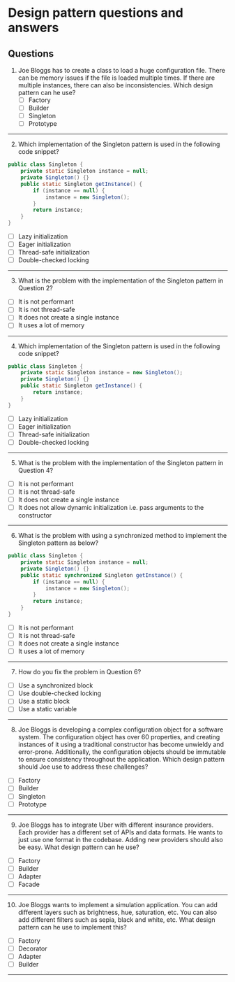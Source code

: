 # Design pattern questions and answers

## Questions

1. Joe Bloggs has to create a class to load a huge configuration file. There can be memory issues if the file is loaded multiple times. If there are multiple instances, there can also be inconsistencies. Which design pattern can he use?
    - [ ] Factory
    - [ ] Builder
    - [ ] Singleton
    - [ ] Prototype
---

2. Which implementation of the Singleton pattern is used in the following code snippet?

```java
public class Singleton {
    private static Singleton instance = null;
    private Singleton() {}
    public static Singleton getInstance() {
        if (instance == null) {
            instance = new Singleton();
        }
        return instance;
    }
}
```
 - [ ] Lazy initialization
 - [ ] Eager initialization
 - [ ] Thread-safe initialization
 - [ ] Double-checked locking
---
3. What is the problem with the implementation of the Singleton pattern in Question 2?

 - [ ] It is not performant
 - [ ] It is not thread-safe
 - [ ] It does not create a single instance
 - [ ] It uses a lot of memory

----
4. Which implementation of the Singleton pattern is used in the following code snippet?
```java
public class Singleton {
    private static Singleton instance = new Singleton();
    private Singleton() {}
    public static Singleton getInstance() {
        return instance;
    }
}
```

 - [ ] Lazy initialization
 - [ ] Eager initialization
 - [ ] Thread-safe initialization
 - [ ] Double-checked locking
---
5. What is the problem with the implementation of the Singleton pattern in Question 4?

 - [ ] It is not performant
 - [ ] It is not thread-safe
 - [ ] It does not create a single instance
 - [ ] It does not allow dynamic initialization i.e. pass arguments to the constructor

---
6. What is the problem with using a synchronized method to implement the Singleton pattern as below?


```java
public class Singleton {
    private static Singleton instance = null;
    private Singleton() {}
    public static synchronized Singleton getInstance() {
        if (instance == null) {
            instance = new Singleton();
        }
        return instance;
    }
}
```
 - [ ] It is not performant
 - [ ] It is not thread-safe
 - [ ] It does not create a single instance
 - [ ] It uses a lot of memory

---
7. How do you fix the problem in Question 6?

 - [ ] Use a synchronized block
 - [ ] Use double-checked locking
 - [ ] Use a static block
 - [ ] Use a static variable
---
8.  Joe Bloggs is developing a complex configuration object for a software system. The configuration object has over 60 properties, and creating instances of it using a traditional constructor has become unwieldy and error-prone. Additionally, the configuration objects should be immutable to ensure consistency throughout the application. Which design pattern should Joe use to address these challenges?
 - [ ] Factory
 - [ ] Builder
 - [ ] Singleton
 - [ ] Prototype
---
9. Joe Bloggs has to integrate Uber with different insurance providers. Each provider has a different set of APIs and data formats. He wants to just use one format in the codebase. Adding new providers should also be easy. What design pattern can he use?
- [ ] Factory
- [ ] Builder
- [ ] Adapter
- [ ] Facade
---
10.   Joe Bloggs wants to implement a simulation application. You can add different layers such as brightness, hue, saturation, etc. You can also add different filters such as sepia, black and white, etc. What design pattern can he use to implement this?
- [ ] Factory
- [ ] Decorator
- [ ] Adapter
- [ ] Builder
---


